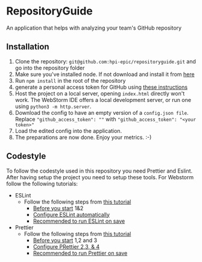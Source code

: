 # RepositoryGuide

An application that helps with analyzing your team's GitHub repository

## Installation

1. Clone the repository: `git@github.com:hpi-epic/repositoryguide.git` and go into the repository folder
2. Make sure you've installed node. If not download and install it from [here](https://nodejs.org/en/download/)
3. Run `npm install` in the root of the repository
4. generate a personal access token for GitHub
   using [these instructions](https://docs.github.com/en/github/authenticating-to-github/keeping-your-account-and-data-secure/creating-a-personal-access-token)
5. Host the project on a local server, opening `index.html` directly won't work. The WebStorm IDE offers a local
   development server, or run one using `python3 -m http.server`.
6. Download the config to have an empty version of a `config.json file`. Replace `"github_access_token": ""`
   with `"github_access_token": "<your token>"`
7. Load the edited config into the application.
8. The preparations are now done. Enjoy your metrics. :-)

## Codestyle

To follow the codestyle used in this repository you need Prettier and Eslint. After having setup the project you need to
setup these tools. For Webstorm follow the following tutorials:

-   ESLint
    -   Follow the following steps from [this tutorial](https://www.jetbrains.com/help/webstorm/eslint.html)
        -   [Before you start](https://www.jetbrains.com/help/webstorm/eslint.html#ws_js_linters_eslint_before_you_start)
            1&2
        -   [Configure ESLint automatically](https://www.jetbrains.com/help/webstorm/eslint.html#ws_js_eslint_automatic_configuration)
        -   [Recommended to run ESLint on save](https://www.jetbrains.com/help/webstorm/eslint.html#ws_eslint_configure_run_eslint_on_save)
-   Prettier
    -   Follow the following steps from [this tutorial](https://www.jetbrains.com/help/webstorm/prettier.html)
        -   [Before you start](https://www.jetbrains.com/help/webstorm/prettier.html#prettier_before_you_start) 1,2 and 3
        -   [Configure PRettier 2,3, & 4](https://www.jetbrains.com/help/webstorm/prettier.html#ws_prettier_install)
        -   [Recommended to run Prettier on save](https://www.jetbrains.com/help/webstorm/prettier.html#ws_prettier_run_automatically_in_current_project)
